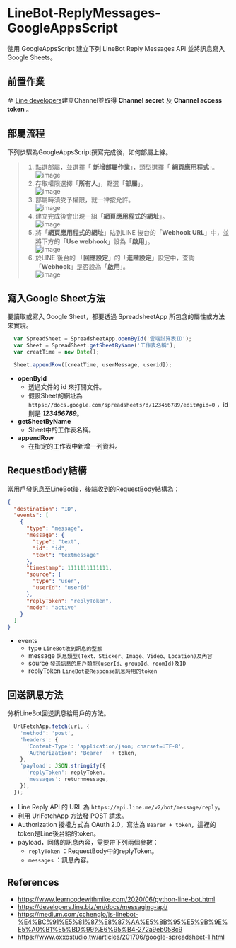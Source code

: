 # **LineBot-ReplyMessages-GoogleAppsScript**
使用 GoogleAppsScript 建立下列 LineBot Reply Messages API 並將訊息寫入 Google Sheets。

## **前置作業**
至 [Line developers](https://account.line.biz/login?redirectUri=https%3A%2F%2Fdevelopers.line.biz%2Fconsole%2F)建立Channel並取得 **Channel secret** 及 **Channel access token** 。

## **部屬流程**
下列步驟為GoogleAppsScript撰寫完成後，如何部屬上線。

> 1. 點選部屬，並選擇「 **新增部屬作業**」，類型選擇「 **網頁應用程式**」。</br>
>       ![image](https://github.com/WanShannn/LineBot-GoogleAppsScript/blob/main/result/%E9%83%A8%E5%B1%AC%E4%BD%9C%E6%A5%AD_1.jpg)</br>
> 2. 存取權限選擇「**所有人**」，點選「**部屬**」。</br>
>       ![image](https://github.com/WanShannn/LineBot-GoogleAppsScript/blob/main/result/%E9%83%A8%E5%B1%AC%E4%BD%9C%E6%A5%AD_2.jpg)</br>
> 3. 部屬時須受予權限，就一律按允許。</br>
>       ![image](https://github.com/WanShannn/LineBot-GoogleAppsScript/blob/main/result/%E9%83%A8%E5%B1%AC%E4%BD%9C%E6%A5%AD_3.jpg)</br>
> 4. 建立完成後會出現一組「**網頁應用程式的網址**」。</br>
>       ![image](https://github.com/WanShannn/LineBot-GoogleAppsScript/blob/main/result/%E9%83%A8%E5%B1%AC%E4%BD%9C%E6%A5%AD_4.jpg)</br>
> 5. 將「**網頁應用程式的網址**」貼到LINE 後台的「**Webhook URL**」中，並將下方的「**Use webhook**」設為「**啟用**」。</br>
>       ![image](https://github.com/WanShannn/LineBot-GoogleAppsScript/blob/main/result/%E9%83%A8%E5%B1%AC%E4%BD%9C%E6%A5%AD_5.jpg)</br>
> 6. 於LINE 後台的 「**回應設定**」的「**進階設定**」設定中，查詢「**Webhook**」是否設為「**啟用**」。</br>
>       ![image](https://github.com/WanShannn/LineBot-GoogleAppsScript/blob/main/result/%E9%83%A8%E5%B1%AC%E4%BD%9C%E6%A5%AD_6.jpg)</br>

## **寫入Google Sheet方法**
要讀取或寫入 Google Sheet，都要透過 SpreadsheetApp 所包含的屬性或方法來實現。

```javascript
  var SpreadSheet = SpreadsheetApp.openById('雲端試算表ID');
  var Sheet = SpreadSheet.getSheetByName('工作表名稱');
  var creatTime = new Date();

  Sheet.appendRow([creatTime, userMessage, userid]);
```

 - **openById**
      - 透過文件的 id 來打開文件。  
      - 假設Sheet的網址為 `https://docs.google.com/spreadsheets/d/123456789/edit#gid=0` ，id 則是 __***123456789***__。
 - **getSheetByName**
      - Sheet中的工作表名稱。
 - **appendRow**
      - 在指定的工作表中新增一列資料。
   
## **RequestBody結構**
當用戶發訊息至LineBot後，後端收到的RequestBody結構為：

```json
{
  "destination": "ID",
  "events": [
    {
      "type": "message",
      "message": {
        "type": "text",
        "id": "id",
        "text": "textmessage"
      },
      "timestamp": 1111111111111,
      "source": {
        "type": "user",
        "userId": "userId"
      },
      "replyToken": "replyToken",
      "mode": "active"
    }
  ]
}
```

* events
  - type `LineBot收到訊息的型態`  
  - message `訊息類型(Text、Sticker、Image、Video、Location)及內容`   
  - source `發送訊息的用戶類型(userId、groupId、roomId)及ID`   
  - replyToken `LineBot要Response訊息時用的token`

## **回送訊息方法**
分析LineBot回送訊息給用戶的方法。

```javascript
  UrlFetchApp.fetch(url, {
    'method': 'post',
    'headers': {
      'Content-Type': 'application/json; charset=UTF-8',
      'Authorization': 'Bearer ' + token,
    },
    'payload': JSON.stringify({
      'replyToken': replyToken,
      'messages': returnmessage,
    }),
  });
```

 - Line Reply API 的 URL 為 `https://api.line.me/v2/bot/message/reply`。
 - 利用 UrlFetchApp 方法發 POST 請求。
 - Authorization 授權方式為 OAuth 2.0，寫法為 ` Bearer + token `，這裡的token是Line後台給的token。
 - payload，回傳的訊息內容，需要帶下列兩個參數：
   - `replyToken` ：RequestBody中的replyToken。
   - `messages` ：訊息內容。

## **References**
* https://www.learncodewithmike.com/2020/06/python-line-bot.html
* https://developers.line.biz/en/docs/messaging-api/
* https://medium.com/cchenglo/js-linebot-%E4%BC%91%E5%81%87%E8%87%AA%E5%8B%95%E5%9B%9E%E5%A0%B1%E5%BD%99%E6%95%B4-272a9eb058c9
* https://www.oxxostudio.tw/articles/201706/google-spreadsheet-1.html
